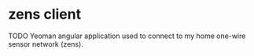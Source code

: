 zens client
==========

TODO
Yeoman angular application used to connect to my home one-wire sensor network (zens). 
